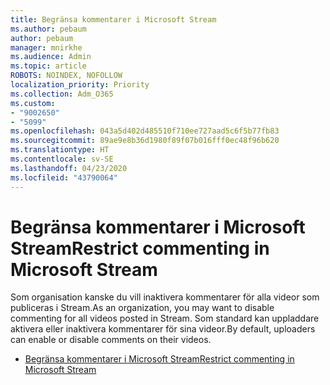 ```yaml
---
title: Begränsa kommentarer i Microsoft Stream
ms.author: pebaum
author: pebaum
manager: mnirkhe
ms.audience: Admin
ms.topic: article
ROBOTS: NOINDEX, NOFOLLOW
localization_priority: Priority
ms.collection: Adm_O365
ms.custom:
- "9002650"
- "5099"
ms.openlocfilehash: 043a5d402d485510f710ee727aad5c6f5b77fb83
ms.sourcegitcommit: 89ae9e8b36d1980f89f07b016fff0ec48f96b620
ms.translationtype: HT
ms.contentlocale: sv-SE
ms.lasthandoff: 04/23/2020
ms.locfileid: "43790064"
---
```

# <a name="restrict-commenting-in-microsoft-stream"></a><span data-ttu-id="ba501-102">Begränsa kommentarer i Microsoft Stream</span><span class="sxs-lookup"><span data-stu-id="ba501-102">Restrict commenting in Microsoft Stream</span></span>

<span data-ttu-id="ba501-103">Som organisation kanske du vill inaktivera kommentarer för alla videor som publiceras i Stream.</span><span class="sxs-lookup"><span data-stu-id="ba501-103">As an organization, you may want to disable commenting for all videos posted in Stream.</span></span> <span data-ttu-id="ba501-104">Som standard kan uppladdare aktivera eller inaktivera kommentarer för sina videor.</span><span class="sxs-lookup"><span data-stu-id="ba501-104">By default, uploaders can enable or disable comments on their videos.</span></span>

- [<span data-ttu-id="ba501-105">Begränsa kommentarer i Microsoft Stream</span><span class="sxs-lookup"><span data-stu-id="ba501-105">Restrict commenting in Microsoft Stream</span></span>](https://docs.microsoft.com/stream/portal-disable-comments)
